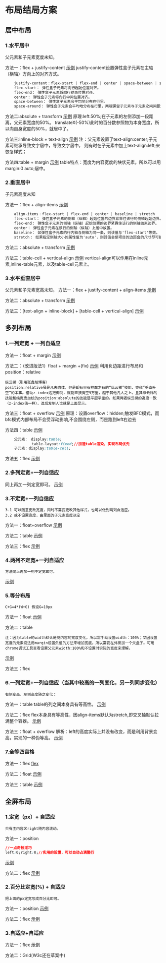 # 布局结局方案

## 居中布局

### 1.水平居中
父元素和子元素宽度未知。

方法一：flex + justify-content
[示例](example/html/layout2_cen_1.html)
justify-content设置弹性盒子元素在主轴（横轴）方向上的对齐方式。
```css
    justify-content：flex-start | flex-end | center | space-between | space-around
    flex-start： 弹性盒子元素将向行起始位置对齐。 
    flex-end： 弹性盒子元素将向行结束位置对齐。
    center： 弹性盒子元素将向行中间位置对齐。
    space-between： 弹性盒子元素会平均地分布在行里。
    space-around： 弹性盒子元素会平均地分布在行里，两端保留子元素与子元素之间间距大小的一半。
```
方法二:absolute + transform
[示例](example/html/layout2_cen_1.2.html)
原理:left:50%;在子元素的左侧添加一段距离，父元素宽度的50%。
translateX(-50%)此时的百分数参照物为本身宽度，所以向自身宽度的50%，就居中了。

方法三:inline-block + text-align
[示例](example/html/layout2_cen_1.3.html)
注：父元素设置了text-align:center;子元素可继承导致文字居中，导致文字居中，
则有时在子元素中加上text-align:left;来恢复样式；

方法四:table + margin
[示例](example/html/layout2_cen_1.4.html)
table特点：宽度为内容宽度的块状元素，所以可以用margin:0 auto;居中。

### 2.垂直居中
子元素高度未知

方法一：flex + align-items
[示例](example/html/layout_ver_2.1.html)
```css
    align-items：flex-start | flex-end | center | baseline | stretch
    flex-start： 弹性盒子元素的侧轴（纵轴）起始位置的边界紧靠住该行的侧轴起始边界。 
    flex-end： 弹性盒子元素的侧轴（纵轴）起始位置的边界紧靠住该行的侧轴结束边界。 
    center： 弹性盒子元素在该行的侧轴（纵轴）上居中放置。 
    baseline： 如弹性盒子元素的行内轴与侧轴为同一条，则该值与'flex-start'等效。
    stretch： 如果指定侧轴大小的属性值为'auto'，则其值会使项目的边距盒的尺寸尽可能接近所在行的尺寸，但同时会遵照'min/max-width/height'属性的限制。 
```
方法二：absolute + transform
[示例](example/html/layout_ver_2.2.html)

方法三：table-cell + vertical-align
[示例](example/html/layout_ver_2.3.html)
vertical-align可以作用在inline元素,inline-table元素，以及table-cell元素上。

### 3.水平垂直居中
父元素和子元素宽高未知。
方法一：flex + justify-content + align-items
[示例](example/html/layout2_cenVer_1.1.html)

方法二：absolute + transform
[示例](example/html/layout2_cenVer_1.2.html)

方法三：[text-align + inline-block] + [table-cell + vertical-align]
[示例](example/html/layout2_cenVer_1.3.html)

## 多列布局

### 1.一列定宽 + 一列自适应

方法一：float + margin
[示例](example/html/layout2_manyLy_1_1.1.html)

方法二：（改进版法1）float + margin +(fix)
[示例](example/html/layout2_manyLy_1_1.2.html)
利用负边距进行布局和position：relative

    纵云梯（引用张鑫旭博客）
    position:relative虽是凡夫肉体，但是却有只有神魔才有的“纵云梯”技能，亦称“垂直升空”的本事。借助z-index这把御剑，就能直接腾空9万里，越于其他凡人之上。且其纵云梯的技能和纯魔鬼血统的position:absolute的技能是平起平坐的。如果两者纵云梯的高度一致（z-index值一样），谁后发制人谁就是上面显示。

方法三：float + overflow
[示例](example/html/layout2_manyLy_1_1.3.html)
原理：设置overflow：hidden;触发BFC模式，而bfc模式内部布局不会受浮动影响,不会围绕左侧，而是跑到left右边去

方法四：table
[示例](example/html/layout2_manyLy_1_1.4.html)
```css
    父元素： display:table;
            table-layout:fixed;//加速table渲染，实现布局优先
    子元素：display:table-cell;
```
方法五：flex
[示例](example/html/layout2_manyLy_1_1.5.html)

### 2.多列定宽+一列自适应
同上再加一列定宽即可。
[示例](example/html/layout2_manyLy_2_1.1.html)

### 3.不定宽+一列自适应

    3.1 可以随意更改宽度，同时不需要更改其他样式，也可以做到两列自适应。
    3.2 或不设置宽度，由里面的子元素宽度决定
方法一：float+overflow
[示例](example/html/layout2_manyLy_3_1.1.html)

方法二：table
[示例](example/html/layout2_manyLy_3_1.2.html)

方法三：flex
[示例](example/html/layout2_manyLy_3_1.3.html)

### 4.两列不定宽+一列自适应

    方法同上再加一列不定宽即可。
[示例](example/html/layout2_manyLy_4_1.1.html)

### 5.等分布局

    C+G=4*(W+G) 假设G=10px
方法一：float
[示例]()

方法二：table

    注：因为table的width默认是随内容的宽度变化，所以需手动设置width：100%；又因设置宽度的元素没法用margin设置负值的方法来增加宽度，所以需要在外面加一个父盒子。可用chrome调试工具查看设置父元素width:100%和不设置时实际的宽度来理解。
[示例]()

方法三：flex

### 6.一列定宽+一列自适应（当其中较高的一列变化，另一列同步变化）

    右侧变高，左侧高度随之变化：

方法一：table
table的列之间本身具有等高性。
[示例]()

方法二：flex
flex本身具有等高性，因align-items默认为stretch,即交叉轴默认拉满整个容器。
[示例]()

方法三：float + overflow
解析：left的高度实际上并没有改变，而是利用背景变高，实现的一种伪等高。
[示例]()

### 7.全等四宫格
方法一：flex
[flex]()

方法二：float
[示例]()

方法三：table
[示例]()

## 全屏布局
### 1.定宽（px）+ 自适应

    只有主内容区right随内容滚动。

方法一：position
```css
//一点奇技淫巧
left:0;right:0;//实用的设置，可以自动占满整行
```
[示例]()

方法二：flex
[示例]()

### 2.百分比定宽(%) + 自适应

    把上面的px定宽写成百分比即可。
方法一：position
[示例]()

方法二：flex
[示例]()

### 3.自适应+自适应

方法一：flex
[示例]()

方法二：Grid(W3c还在草案中)


